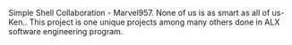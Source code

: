 Simple Shell Collaboration - Marvel957. None of us is as smart as all of us- Ken..
This project is one unique projects among many others done in ALX software engineering program.
